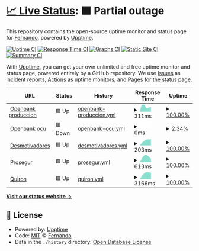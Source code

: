 # [📈 Live Status](https://fermunozfbb.github.io/upptime): <!--live status--> **🟧 Partial outage**

This repository contains the open-source uptime monitor and status page for [Fernando](https://fermunozfbb.github.io/upptime), powered by [Upptime](https://github.com/upptime/upptime).

[![Uptime CI](https://github.com/fermunozfbb/upptime/workflows/Uptime%20CI/badge.svg)](https://github.com/fermunozfbb/upptime/actions?query=workflow%3A%22Uptime+CI%22)
[![Response Time CI](https://github.com/fermunozfbb/upptime/workflows/Response%20Time%20CI/badge.svg)](https://github.com/fermunozfbb/upptime/actions?query=workflow%3A%22Response+Time+CI%22)
[![Graphs CI](https://github.com/fermunozfbb/upptime/workflows/Graphs%20CI/badge.svg)](https://github.com/fermunozfbb/upptime/actions?query=workflow%3A%22Graphs+CI%22)
[![Static Site CI](https://github.com/fermunozfbb/upptime/workflows/Static%20Site%20CI/badge.svg)](https://github.com/fermunozfbb/upptime/actions?query=workflow%3A%22Static+Site+CI%22)
[![Summary CI](https://github.com/fermunozfbb/upptime/workflows/Summary%20CI/badge.svg)](https://github.com/fermunozfbb/upptime/actions?query=workflow%3A%22Summary+CI%22)

With [Upptime](https://upptime.js.org), you can get your own unlimited and free uptime monitor and status page, powered entirely by a GitHub repository. We use [Issues](https://github.com/fermunozfbb/upptime/issues) as incident reports, [Actions](https://github.com/fermunozfbb/upptime/actions) as uptime monitors, and [Pages](https://fermunozfbb.github.io/upptime) for the status page.

<!--start: status pages-->
<!-- This summary is generated by Upptime (https://github.com/upptime/upptime) -->
<!-- Do not edit this manually, your changes will be overwritten -->
<!-- prettier-ignore -->
| URL | Status | History | Response Time | Uptime |
| --- | ------ | ------- | ------------- | ------ |
| <img alt="" src="https://favicons.githubusercontent.com/www.openbank.es" height="13"> [Openbank produccion](https://www.openbank.es/) | 🟩 Up | [openbank-produccion.yml](https://github.com/fermunozfbb/upptime/commits/HEAD/history/openbank-produccion.yml) | <details><summary><img alt="Response time graph" src="./graphs/openbank-produccion/response-time-week.png" height="20"> 311ms</summary><br><a href="https://fermunozfbb.github.io/upptime/history/openbank-produccion"><img alt="Response time 311" src="https://img.shields.io/endpoint?url=https%3A%2F%2Fraw.githubusercontent.com%2Ffermunozfbb%2Fupptime%2FHEAD%2Fapi%2Fopenbank-produccion%2Fresponse-time.json"></a><br><a href="https://fermunozfbb.github.io/upptime/history/openbank-produccion"><img alt="24-hour response time 311" src="https://img.shields.io/endpoint?url=https%3A%2F%2Fraw.githubusercontent.com%2Ffermunozfbb%2Fupptime%2FHEAD%2Fapi%2Fopenbank-produccion%2Fresponse-time-day.json"></a><br><a href="https://fermunozfbb.github.io/upptime/history/openbank-produccion"><img alt="7-day response time 311" src="https://img.shields.io/endpoint?url=https%3A%2F%2Fraw.githubusercontent.com%2Ffermunozfbb%2Fupptime%2FHEAD%2Fapi%2Fopenbank-produccion%2Fresponse-time-week.json"></a><br><a href="https://fermunozfbb.github.io/upptime/history/openbank-produccion"><img alt="30-day response time 311" src="https://img.shields.io/endpoint?url=https%3A%2F%2Fraw.githubusercontent.com%2Ffermunozfbb%2Fupptime%2FHEAD%2Fapi%2Fopenbank-produccion%2Fresponse-time-month.json"></a><br><a href="https://fermunozfbb.github.io/upptime/history/openbank-produccion"><img alt="1-year response time 311" src="https://img.shields.io/endpoint?url=https%3A%2F%2Fraw.githubusercontent.com%2Ffermunozfbb%2Fupptime%2FHEAD%2Fapi%2Fopenbank-produccion%2Fresponse-time-year.json"></a></details> | <details><summary><a href="https://fermunozfbb.github.io/upptime/history/openbank-produccion">100.00%</a></summary><a href="https://fermunozfbb.github.io/upptime/history/openbank-produccion"><img alt="All-time uptime 100.00%" src="https://img.shields.io/endpoint?url=https%3A%2F%2Fraw.githubusercontent.com%2Ffermunozfbb%2Fupptime%2FHEAD%2Fapi%2Fopenbank-produccion%2Fuptime.json"></a><br><a href="https://fermunozfbb.github.io/upptime/history/openbank-produccion"><img alt="24-hour uptime 100.00%" src="https://img.shields.io/endpoint?url=https%3A%2F%2Fraw.githubusercontent.com%2Ffermunozfbb%2Fupptime%2FHEAD%2Fapi%2Fopenbank-produccion%2Fuptime-day.json"></a><br><a href="https://fermunozfbb.github.io/upptime/history/openbank-produccion"><img alt="7-day uptime 100.00%" src="https://img.shields.io/endpoint?url=https%3A%2F%2Fraw.githubusercontent.com%2Ffermunozfbb%2Fupptime%2FHEAD%2Fapi%2Fopenbank-produccion%2Fuptime-week.json"></a><br><a href="https://fermunozfbb.github.io/upptime/history/openbank-produccion"><img alt="30-day uptime 100.00%" src="https://img.shields.io/endpoint?url=https%3A%2F%2Fraw.githubusercontent.com%2Ffermunozfbb%2Fupptime%2FHEAD%2Fapi%2Fopenbank-produccion%2Fuptime-month.json"></a><br><a href="https://fermunozfbb.github.io/upptime/history/openbank-produccion"><img alt="1-year uptime 100.00%" src="https://img.shields.io/endpoint?url=https%3A%2F%2Fraw.githubusercontent.com%2Ffermunozfbb%2Fupptime%2FHEAD%2Fapi%2Fopenbank-produccion%2Fuptime-year.json"></a></details>
| <img alt="" src="https://favicons.githubusercontent.com/www.ocu.openbank.es" height="13"> [Openbank ocu](https://www.ocu.openbank.es/) | 🟥 Down | [openbank-ocu.yml](https://github.com/fermunozfbb/upptime/commits/HEAD/history/openbank-ocu.yml) | <details><summary><img alt="Response time graph" src="./graphs/openbank-ocu/response-time-week.png" height="20"> 0ms</summary><br><a href="https://fermunozfbb.github.io/upptime/history/openbank-ocu"><img alt="Response time 0" src="https://img.shields.io/endpoint?url=https%3A%2F%2Fraw.githubusercontent.com%2Ffermunozfbb%2Fupptime%2FHEAD%2Fapi%2Fopenbank-ocu%2Fresponse-time.json"></a><br><a href="https://fermunozfbb.github.io/upptime/history/openbank-ocu"><img alt="24-hour response time 0" src="https://img.shields.io/endpoint?url=https%3A%2F%2Fraw.githubusercontent.com%2Ffermunozfbb%2Fupptime%2FHEAD%2Fapi%2Fopenbank-ocu%2Fresponse-time-day.json"></a><br><a href="https://fermunozfbb.github.io/upptime/history/openbank-ocu"><img alt="7-day response time 0" src="https://img.shields.io/endpoint?url=https%3A%2F%2Fraw.githubusercontent.com%2Ffermunozfbb%2Fupptime%2FHEAD%2Fapi%2Fopenbank-ocu%2Fresponse-time-week.json"></a><br><a href="https://fermunozfbb.github.io/upptime/history/openbank-ocu"><img alt="30-day response time 0" src="https://img.shields.io/endpoint?url=https%3A%2F%2Fraw.githubusercontent.com%2Ffermunozfbb%2Fupptime%2FHEAD%2Fapi%2Fopenbank-ocu%2Fresponse-time-month.json"></a><br><a href="https://fermunozfbb.github.io/upptime/history/openbank-ocu"><img alt="1-year response time 0" src="https://img.shields.io/endpoint?url=https%3A%2F%2Fraw.githubusercontent.com%2Ffermunozfbb%2Fupptime%2FHEAD%2Fapi%2Fopenbank-ocu%2Fresponse-time-year.json"></a></details> | <details><summary><a href="https://fermunozfbb.github.io/upptime/history/openbank-ocu">2.34%</a></summary><a href="https://fermunozfbb.github.io/upptime/history/openbank-ocu"><img alt="All-time uptime 2.34%" src="https://img.shields.io/endpoint?url=https%3A%2F%2Fraw.githubusercontent.com%2Ffermunozfbb%2Fupptime%2FHEAD%2Fapi%2Fopenbank-ocu%2Fuptime.json"></a><br><a href="https://fermunozfbb.github.io/upptime/history/openbank-ocu"><img alt="24-hour uptime 2.34%" src="https://img.shields.io/endpoint?url=https%3A%2F%2Fraw.githubusercontent.com%2Ffermunozfbb%2Fupptime%2FHEAD%2Fapi%2Fopenbank-ocu%2Fuptime-day.json"></a><br><a href="https://fermunozfbb.github.io/upptime/history/openbank-ocu"><img alt="7-day uptime 2.34%" src="https://img.shields.io/endpoint?url=https%3A%2F%2Fraw.githubusercontent.com%2Ffermunozfbb%2Fupptime%2FHEAD%2Fapi%2Fopenbank-ocu%2Fuptime-week.json"></a><br><a href="https://fermunozfbb.github.io/upptime/history/openbank-ocu"><img alt="30-day uptime 2.34%" src="https://img.shields.io/endpoint?url=https%3A%2F%2Fraw.githubusercontent.com%2Ffermunozfbb%2Fupptime%2FHEAD%2Fapi%2Fopenbank-ocu%2Fuptime-month.json"></a><br><a href="https://fermunozfbb.github.io/upptime/history/openbank-ocu"><img alt="1-year uptime 2.34%" src="https://img.shields.io/endpoint?url=https%3A%2F%2Fraw.githubusercontent.com%2Ffermunozfbb%2Fupptime%2FHEAD%2Fapi%2Fopenbank-ocu%2Fuptime-year.json"></a></details>
| <img alt="" src="https://favicons.githubusercontent.com/despair.com" height="13"> [Desmotivadores](https://despair.com/) | 🟩 Up | [desmotivadores.yml](https://github.com/fermunozfbb/upptime/commits/HEAD/history/desmotivadores.yml) | <details><summary><img alt="Response time graph" src="./graphs/desmotivadores/response-time-week.png" height="20"> 203ms</summary><br><a href="https://fermunozfbb.github.io/upptime/history/desmotivadores"><img alt="Response time 203" src="https://img.shields.io/endpoint?url=https%3A%2F%2Fraw.githubusercontent.com%2Ffermunozfbb%2Fupptime%2FHEAD%2Fapi%2Fdesmotivadores%2Fresponse-time.json"></a><br><a href="https://fermunozfbb.github.io/upptime/history/desmotivadores"><img alt="24-hour response time 203" src="https://img.shields.io/endpoint?url=https%3A%2F%2Fraw.githubusercontent.com%2Ffermunozfbb%2Fupptime%2FHEAD%2Fapi%2Fdesmotivadores%2Fresponse-time-day.json"></a><br><a href="https://fermunozfbb.github.io/upptime/history/desmotivadores"><img alt="7-day response time 203" src="https://img.shields.io/endpoint?url=https%3A%2F%2Fraw.githubusercontent.com%2Ffermunozfbb%2Fupptime%2FHEAD%2Fapi%2Fdesmotivadores%2Fresponse-time-week.json"></a><br><a href="https://fermunozfbb.github.io/upptime/history/desmotivadores"><img alt="30-day response time 203" src="https://img.shields.io/endpoint?url=https%3A%2F%2Fraw.githubusercontent.com%2Ffermunozfbb%2Fupptime%2FHEAD%2Fapi%2Fdesmotivadores%2Fresponse-time-month.json"></a><br><a href="https://fermunozfbb.github.io/upptime/history/desmotivadores"><img alt="1-year response time 203" src="https://img.shields.io/endpoint?url=https%3A%2F%2Fraw.githubusercontent.com%2Ffermunozfbb%2Fupptime%2FHEAD%2Fapi%2Fdesmotivadores%2Fresponse-time-year.json"></a></details> | <details><summary><a href="https://fermunozfbb.github.io/upptime/history/desmotivadores">100.00%</a></summary><a href="https://fermunozfbb.github.io/upptime/history/desmotivadores"><img alt="All-time uptime 100.00%" src="https://img.shields.io/endpoint?url=https%3A%2F%2Fraw.githubusercontent.com%2Ffermunozfbb%2Fupptime%2FHEAD%2Fapi%2Fdesmotivadores%2Fuptime.json"></a><br><a href="https://fermunozfbb.github.io/upptime/history/desmotivadores"><img alt="24-hour uptime 100.00%" src="https://img.shields.io/endpoint?url=https%3A%2F%2Fraw.githubusercontent.com%2Ffermunozfbb%2Fupptime%2FHEAD%2Fapi%2Fdesmotivadores%2Fuptime-day.json"></a><br><a href="https://fermunozfbb.github.io/upptime/history/desmotivadores"><img alt="7-day uptime 100.00%" src="https://img.shields.io/endpoint?url=https%3A%2F%2Fraw.githubusercontent.com%2Ffermunozfbb%2Fupptime%2FHEAD%2Fapi%2Fdesmotivadores%2Fuptime-week.json"></a><br><a href="https://fermunozfbb.github.io/upptime/history/desmotivadores"><img alt="30-day uptime 100.00%" src="https://img.shields.io/endpoint?url=https%3A%2F%2Fraw.githubusercontent.com%2Ffermunozfbb%2Fupptime%2FHEAD%2Fapi%2Fdesmotivadores%2Fuptime-month.json"></a><br><a href="https://fermunozfbb.github.io/upptime/history/desmotivadores"><img alt="1-year uptime 100.00%" src="https://img.shields.io/endpoint?url=https%3A%2F%2Fraw.githubusercontent.com%2Ffermunozfbb%2Fupptime%2FHEAD%2Fapi%2Fdesmotivadores%2Fuptime-year.json"></a></details>
| <img alt="" src="https://favicons.githubusercontent.com/www.prosegur.es" height="13"> [Prosegur](https://www.prosegur.es/) | 🟩 Up | [prosegur.yml](https://github.com/fermunozfbb/upptime/commits/HEAD/history/prosegur.yml) | <details><summary><img alt="Response time graph" src="./graphs/prosegur/response-time-week.png" height="20"> 613ms</summary><br><a href="https://fermunozfbb.github.io/upptime/history/prosegur"><img alt="Response time 613" src="https://img.shields.io/endpoint?url=https%3A%2F%2Fraw.githubusercontent.com%2Ffermunozfbb%2Fupptime%2FHEAD%2Fapi%2Fprosegur%2Fresponse-time.json"></a><br><a href="https://fermunozfbb.github.io/upptime/history/prosegur"><img alt="24-hour response time 613" src="https://img.shields.io/endpoint?url=https%3A%2F%2Fraw.githubusercontent.com%2Ffermunozfbb%2Fupptime%2FHEAD%2Fapi%2Fprosegur%2Fresponse-time-day.json"></a><br><a href="https://fermunozfbb.github.io/upptime/history/prosegur"><img alt="7-day response time 613" src="https://img.shields.io/endpoint?url=https%3A%2F%2Fraw.githubusercontent.com%2Ffermunozfbb%2Fupptime%2FHEAD%2Fapi%2Fprosegur%2Fresponse-time-week.json"></a><br><a href="https://fermunozfbb.github.io/upptime/history/prosegur"><img alt="30-day response time 613" src="https://img.shields.io/endpoint?url=https%3A%2F%2Fraw.githubusercontent.com%2Ffermunozfbb%2Fupptime%2FHEAD%2Fapi%2Fprosegur%2Fresponse-time-month.json"></a><br><a href="https://fermunozfbb.github.io/upptime/history/prosegur"><img alt="1-year response time 613" src="https://img.shields.io/endpoint?url=https%3A%2F%2Fraw.githubusercontent.com%2Ffermunozfbb%2Fupptime%2FHEAD%2Fapi%2Fprosegur%2Fresponse-time-year.json"></a></details> | <details><summary><a href="https://fermunozfbb.github.io/upptime/history/prosegur">100.00%</a></summary><a href="https://fermunozfbb.github.io/upptime/history/prosegur"><img alt="All-time uptime 100.00%" src="https://img.shields.io/endpoint?url=https%3A%2F%2Fraw.githubusercontent.com%2Ffermunozfbb%2Fupptime%2FHEAD%2Fapi%2Fprosegur%2Fuptime.json"></a><br><a href="https://fermunozfbb.github.io/upptime/history/prosegur"><img alt="24-hour uptime 100.00%" src="https://img.shields.io/endpoint?url=https%3A%2F%2Fraw.githubusercontent.com%2Ffermunozfbb%2Fupptime%2FHEAD%2Fapi%2Fprosegur%2Fuptime-day.json"></a><br><a href="https://fermunozfbb.github.io/upptime/history/prosegur"><img alt="7-day uptime 100.00%" src="https://img.shields.io/endpoint?url=https%3A%2F%2Fraw.githubusercontent.com%2Ffermunozfbb%2Fupptime%2FHEAD%2Fapi%2Fprosegur%2Fuptime-week.json"></a><br><a href="https://fermunozfbb.github.io/upptime/history/prosegur"><img alt="30-day uptime 100.00%" src="https://img.shields.io/endpoint?url=https%3A%2F%2Fraw.githubusercontent.com%2Ffermunozfbb%2Fupptime%2FHEAD%2Fapi%2Fprosegur%2Fuptime-month.json"></a><br><a href="https://fermunozfbb.github.io/upptime/history/prosegur"><img alt="1-year uptime 100.00%" src="https://img.shields.io/endpoint?url=https%3A%2F%2Fraw.githubusercontent.com%2Ffermunozfbb%2Fupptime%2FHEAD%2Fapi%2Fprosegur%2Fuptime-year.json"></a></details>
| <img alt="" src="https://favicons.githubusercontent.com/www.quironsalud.es" height="13"> [Quiron](https://www.quironsalud.es/) | 🟩 Up | [quiron.yml](https://github.com/fermunozfbb/upptime/commits/HEAD/history/quiron.yml) | <details><summary><img alt="Response time graph" src="./graphs/quiron/response-time-week.png" height="20"> 3166ms</summary><br><a href="https://fermunozfbb.github.io/upptime/history/quiron"><img alt="Response time 3166" src="https://img.shields.io/endpoint?url=https%3A%2F%2Fraw.githubusercontent.com%2Ffermunozfbb%2Fupptime%2FHEAD%2Fapi%2Fquiron%2Fresponse-time.json"></a><br><a href="https://fermunozfbb.github.io/upptime/history/quiron"><img alt="24-hour response time 3166" src="https://img.shields.io/endpoint?url=https%3A%2F%2Fraw.githubusercontent.com%2Ffermunozfbb%2Fupptime%2FHEAD%2Fapi%2Fquiron%2Fresponse-time-day.json"></a><br><a href="https://fermunozfbb.github.io/upptime/history/quiron"><img alt="7-day response time 3166" src="https://img.shields.io/endpoint?url=https%3A%2F%2Fraw.githubusercontent.com%2Ffermunozfbb%2Fupptime%2FHEAD%2Fapi%2Fquiron%2Fresponse-time-week.json"></a><br><a href="https://fermunozfbb.github.io/upptime/history/quiron"><img alt="30-day response time 3166" src="https://img.shields.io/endpoint?url=https%3A%2F%2Fraw.githubusercontent.com%2Ffermunozfbb%2Fupptime%2FHEAD%2Fapi%2Fquiron%2Fresponse-time-month.json"></a><br><a href="https://fermunozfbb.github.io/upptime/history/quiron"><img alt="1-year response time 3166" src="https://img.shields.io/endpoint?url=https%3A%2F%2Fraw.githubusercontent.com%2Ffermunozfbb%2Fupptime%2FHEAD%2Fapi%2Fquiron%2Fresponse-time-year.json"></a></details> | <details><summary><a href="https://fermunozfbb.github.io/upptime/history/quiron">100.00%</a></summary><a href="https://fermunozfbb.github.io/upptime/history/quiron"><img alt="All-time uptime 100.00%" src="https://img.shields.io/endpoint?url=https%3A%2F%2Fraw.githubusercontent.com%2Ffermunozfbb%2Fupptime%2FHEAD%2Fapi%2Fquiron%2Fuptime.json"></a><br><a href="https://fermunozfbb.github.io/upptime/history/quiron"><img alt="24-hour uptime 100.00%" src="https://img.shields.io/endpoint?url=https%3A%2F%2Fraw.githubusercontent.com%2Ffermunozfbb%2Fupptime%2FHEAD%2Fapi%2Fquiron%2Fuptime-day.json"></a><br><a href="https://fermunozfbb.github.io/upptime/history/quiron"><img alt="7-day uptime 100.00%" src="https://img.shields.io/endpoint?url=https%3A%2F%2Fraw.githubusercontent.com%2Ffermunozfbb%2Fupptime%2FHEAD%2Fapi%2Fquiron%2Fuptime-week.json"></a><br><a href="https://fermunozfbb.github.io/upptime/history/quiron"><img alt="30-day uptime 100.00%" src="https://img.shields.io/endpoint?url=https%3A%2F%2Fraw.githubusercontent.com%2Ffermunozfbb%2Fupptime%2FHEAD%2Fapi%2Fquiron%2Fuptime-month.json"></a><br><a href="https://fermunozfbb.github.io/upptime/history/quiron"><img alt="1-year uptime 100.00%" src="https://img.shields.io/endpoint?url=https%3A%2F%2Fraw.githubusercontent.com%2Ffermunozfbb%2Fupptime%2FHEAD%2Fapi%2Fquiron%2Fuptime-year.json"></a></details>

<!--end: status pages-->

[**Visit our status website →**](https://fermunozfbb.github.io/upptime)

## 📄 License

- Powered by: [Upptime](https://github.com/upptime/upptime)
- Code: [MIT](./LICENSE) © [Fernando](https://fermunozfbb.github.io/upptime)
- Data in the `./history` directory: [Open Database License](https://opendatacommons.org/licenses/odbl/1-0/)
